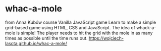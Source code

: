# whac-a-mole
from Anna Kubów course
Vanilla JavaScript game  Learn to make a simple grid-based game using HTML, CSS and JavaScript. The idea of whack-a-mole is simple! The player needs to hit the grid with the mole in as many times as possible until the time runs out.
https://wojciech-lasota.github.io/whac-a-mole/
